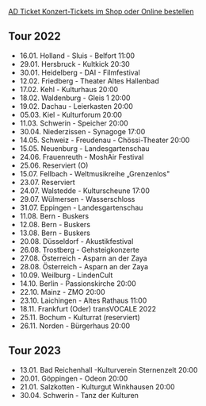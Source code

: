 [AD Ticket Konzert-Tickets im Shop oder Online bestellen](http://www.adticket.de/Sedaa.html) 

## Tour 2022
- 16.01. Holland - Sluis - Belfort 11:00 <cancelled>
- 29.01. Hersbruck - Kultkick 20:30
- 30.01. Heidelberg - DAI - Filmfestival
- 12.02. Friedberg - Theater Altes Hallenbad 
- 17.02. Kehl - Kulturhaus 20:00  
- 18.02. Waldenburg - Gleis 1 20:00 
- 19.02. Dachau - Leierkasten 20:00
- 05.03. Kiel - Kulturforum 20:00 
- 11.03. Schwerin - Speicher 20:00 
- 30.04. Niederzissen - Synagoge 17:00
- 14.05. Schweiz - Freudenau - Chössi-Theater 20:00
- 15.05. Neuenburg - Landesgartenschau
- 24.06. Frauenreuth - MoshAir Festival
- 25.06. Reserviert (O)
- 15.07. Fellbach -  Weltmusikreihe „Grenzenlos"
- 23.07. Reserviert
- 24.07. Walstedde - Kulturscheune 17:00
- 29.07. Wülmersen - Wasserschloss
- 31.07. Eppingen - Landesgartenschau 
- 11.08. Bern - Buskers
- 12.08. Bern - Buskers
- 13.08. Bern - Buskers
- 20.08. Düsseldorf - Akustikfestival 
- 26.08. Trostberg - Gehsteigkonzerte
- 27.08. Österreich - Asparn an der Zaya
- 28.08. Österreich - Asparn an der Zaya
- 10.09. Weilburg - LindenCult
- 14.10. Berlin - Passionskirche 20:00
- 22.10. Mainz - ZMO 20:00
- 23.10. Laichingen - Altes Rathaus 11:00
- 18.11. Frankfurt (Oder) transVOCALE 2022 
- 25.11. Bochum - Kulturrat (reserviert)
- 26.11. Norden - Bürgerhaus 20:00

## Tour 2023
- 13.01. Bad Reichenhall -Kulturverein Sternenzelt 20:00
- 20.01. Göppingen - Odeon 20:00 
- 21.01. Salzkotten - Kulturgut Winkhausen 20:00
- 30.04. Schwerin - Tanz der Kulturen 
